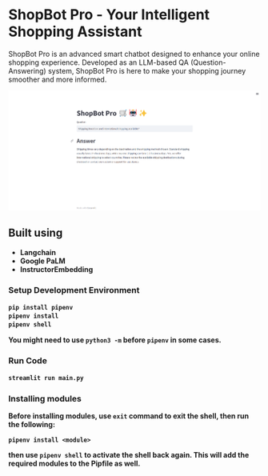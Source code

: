 # ShopBot Pro - Your Intelligent Shopping Assistant
ShopBot Pro is an advanced smart chatbot designed to enhance your online shopping experience. Developed as an LLM-based QA (Question-Answering) system, ShopBot Pro is here to make your shopping journey smoother and more informed.

 ![Alt Text](https://github.com/TAHMID37/ShopBot-Pro/blob/main/ShopBot%20Pro.png)

 ## Built using
 <ul>
        <li><strong>Langchain</li>
        <li><strong>Google PaLM</li>
        <li><strong>InstructorEmbedding</li>
  </ul>


### Setup Development Environment
```bash
pip install pipenv
pipenv install
pipenv shell
```
You might need to use `python3 -m` before `pipenv` in some cases. 

### Run Code
```bash
streamlit run main.py
```

### Installing modules
Before installing modules, use `exit` command to exit the shell, then run the following:
```
pipenv install <module>
```
then use `pipenv shell` to activate the shell back again. This will add the required modules to the Pipfile as well.